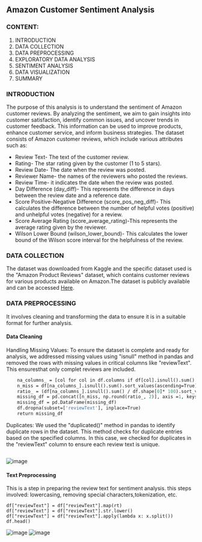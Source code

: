 ## Amazon Customer Sentiment Analysis

### CONTENT:
  1. INTRODUCTION
2. DATA COLLECTION
3. DATA PREPROCESSING
4. EXPLORATORY DATA ANALYSIS
5. SENTIMENT ANALYSIS
6. DATA VISUALIZATION
7. SUMMARY

 
 ### INTRODUCTION
 The purpose of this analysis is to understand the sentiment of Amazon customer reviews. By analyzing the sentiment, we aim to gain insights into customer satisfaction, identify common issues, and uncover trends in customer feedback. This information can be used to improve products, enhance customer service, and inform business strategies.
 The dataset consists of Amazon customer reviews, which include various attributes such as:
 * Review Text- The text of the customer review.
* Rating- The star rating given by the customer (1 to 5 stars).
* Review Date- The date when the review was posted.
* Reviewer Name- the names of the reviewers who posted the reviews. 
* Review Time- it indicates the date when the review was posted. 
* Day Difference (day_diff)- This represents the difference in days between the review date and a reference date.
* Score Positive-Negative Difference (score_pos_neg_diff)- This calculates the difference between the number of helpful votes (positive) and unhelpful votes (negative) for a review. 
* Score Average Rating (score_average_rating)-This represents the average rating given by the reviewer. 
* Wilson Lower Bound (wilson_lower_bound)- This calculates the lower bound of the Wilson score interval for the helpfulness of the review.

### DATA COLLECTION
The dataset was downloaded from Kaggle and the specific dataset used is the "Amazon Product Reviews" dataset, which contains customer reviews for various products available on Amazon.The dataset is publicly available and can be accessed [Here](https://www.kaggle.com/datasets/arhamrumi/amazon-product-reviews).

### DATA PREPROCESSING
It involves cleaning and transforming the data to ensure it is in a suitable format for further analysis.
#### Data Cleaning
Handling Missing Values: To ensure the dataset is complete and ready for analysis, we addressed missing values using "isnull" method in pandas and removed the rows with missing values in critical columns like "reviewText". This ensuresthat only complet reviews are included.
```def missing_values_analysis(df):
    na_columns_ = [col for col in df.columns if df[col].isnull().sum() > 0]
    n_miss = df[na_columns_].isnull().sum().sort_values(ascending=True)
    ratio_ = (df[na_columns_].isnull().sum() / df.shape[0]* 100).sort_values(ascending=True)
    missing_df = pd.concat([n_miss, np.round(ratio_, 2)], axis =1, keys=["Missing Values", "Ratio"])
    missing_df = pd.DataFrame(missing_df)
    df.dropna(subset=['reviewText'], inplace=True)
    return missing_df
```

Duplicates: We used the "duplicated()" method in pandas to identify duplicate rows in the dataset. This method checks for duplicate entries based on the specified columns. In this case, we checked for duplicates in the "reviewText" column to ensure each review text is unique.
```df.drop_duplicates(subset=['reviewText'], inplace=True)
```
![image](https://github.com/user-attachments/assets/a6ee5cd7-bc46-47fc-b2a5-33d6f9f9e990)

#### Text Preprocessing
This is a step in preparing the review text for sentiment analysis. this steps involved: lowercasing, removing special characters,tokenization, etc.
```rt = lambda x: re.sub('[^a-zA-Z]', '', str(x))
df["reviewText"] = df["reviewText"].map(rt)
df["reviewText"] = df["reviewText"].str.lower()
df["reviewText"] = df["reviewText"].apply(lambda x: x.split())
df.head()
```
![image](https://github.com/user-attachments/assets/7979c935-056a-4486-abb3-bfed061cf2d5)
![image](https://github.com/user-attachments/assets/de43af26-c6f9-4bb1-97a7-f5cfc7a3f5e5)



